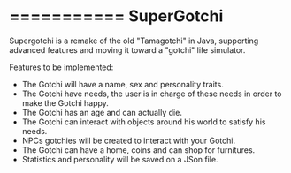 ===========
SuperGotchi
===========

Supergotchi is a remake of the old "Tamagotchi" in Java, supporting advanced features and moving it toward a "gotchi" life simulator.

Features to be implemented:

* The Gotchi will have a name, sex and personality traits.
* The Gotchi have needs, the user is in charge of these needs in order to make the Gotchi happy.
* The Gotchi has an age and can actually die. 
* The Gotchi can interact with objects around his world to satisfy his needs.
* NPCs gotchies will be created to interact with your Gotchi.
* The Gotchi can have a home, coins and can shop for furnitures.
* Statistics and personality will be saved on a JSon file.

